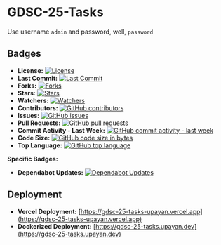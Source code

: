# GDSC-25-Tasks

Use username `admin` and password, well, `password`

## Badges

*   **License:**  [![License](https://img.shields.io/github/license/upayanmazumder/GDSC-25-Tasks)](https://github.com/upayanmazumder/GDSC-25-Tasks/blob/main/LICENSE)
*   **Last Commit:**  [![Last Commit](https://img.shields.io/github/last-commit/upayanmazumder/GDSC-25-Tasks)](https://github.com/upayanmazumder/GDSC-25-Tasks/commits/main)
*   **Forks:**  [![Forks](https://img.shields.io/github/forks/upayanmazumder/GDSC-25-Tasks)](https://github.com/upayanmazumder/GDSC-25-Tasks/network)
*   **Stars:**  [![Stars](https://img.shields.io/github/stars/upayanmazumder/GDSC-25-Tasks)](https://github.com/upayanmazumder/GDSC-25-Tasks/stargazers)
*   **Watchers:**  [![Watchers](https://img.shields.io/github/watchers/upayanmazumder/GDSC-25-Tasks)](https://github.com/upayanmazumder/GDSC-25-Tasks/watchers)
*   **Contributors:** [![GitHub contributors](https://img.shields.io/github/contributors/upayanmazumder/GDSC-25-Tasks)](https://github.com/upayanmazumder/GDSC-25-Tasks/graphs/contributors)
*   **Issues:** [![GitHub issues](https://img.shields.io/github/issues/upayanmazumder/GDSC-25-Tasks)](https://github.com/upayanmazumder/GDSC-25-Tasks/issues)
*   **Pull Requests:** [![GitHub pull requests](https://img.shields.io/github/issues-pr/upayanmazumder/GDSC-25-Tasks)](https://github.com/upayanmazumder/GDSC-25-Tasks/pulls)
*   **Commit Activity - Last Week:** [![GitHub commit activity - last week](https://img.shields.io/github/commit-activity/w/upayanmazumder/GDSC-25-Tasks)](https://github.com/upayanmazumder/GDSC-25-Tasks/commits/main)
*   **Code Size:** [![GitHub code size in bytes](https://img.shields.io/github/languages/code-size/upayanmazumder/GDSC-25-Tasks)](https://github.com/upayanmazumder/GDSC-25-Tasks)
*   **Top Language:** [![GitHub top language](https://img.shields.io/github/languages/top/upayanmazumder/GDSC-25-Tasks)](https://github.com/upayanmazumder/GDSC-25-Tasks)

**Specific Badges:**

*   **Dependabot Updates:** [![Dependabot Updates](https://github.com/upayanmazumder/GDSC-25-Tasks/actions/workflows/dependabot/dependabot-updates/badge.svg)](https://github.com/upayanmazumder/GDSC-25-Tasks/actions/workflows/dependabot/dependabot-updates)

## Deployment

*   **Vercel Deployment:** [https://gdsc-25-tasks-upayan.vercel.app](https://gdsc-25-tasks-upayan.vercel.app)
*   **Dockerized Deployment:** [https://gdsc-25-tasks.upayan.dev](https://gdsc-25-tasks.upayan.dev)
